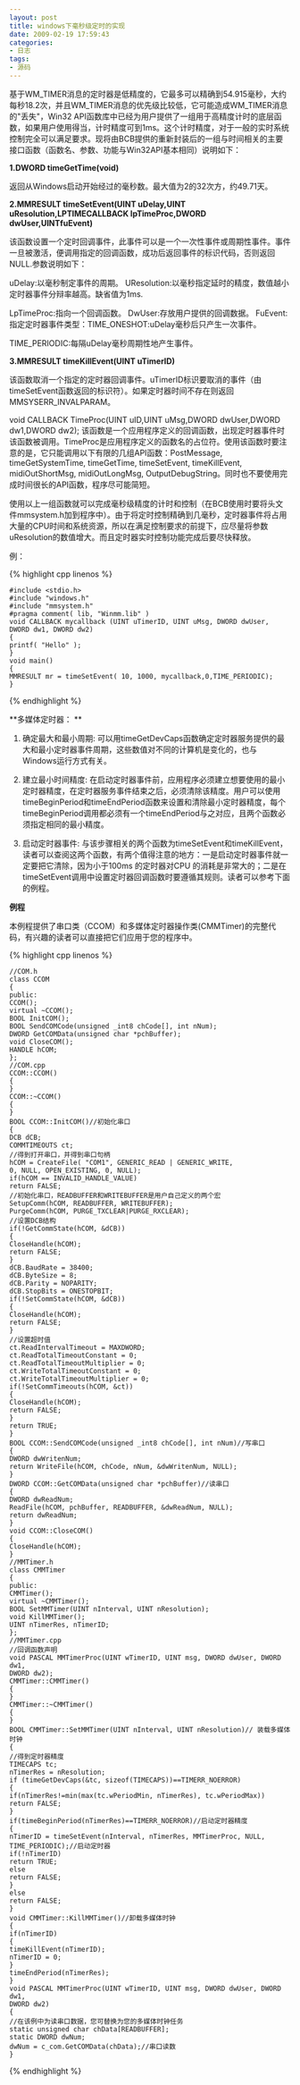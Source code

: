 ```yaml
---
layout: post
title: windows下毫秒级定时的实现
date: 2009-02-19 17:59:43
categories:
- 日志
tags:
- 源码
---
```


基于WM_TIMER消息的定时器是低精度的，它最多可以精确到54.915毫秒，大约每秒18.2次，并且WM_TIMER消息的优先级比较低，它可能造成WM_TIMER消息的"丢失"，Win32 API函数库中已经为用户提供了一组用于高精度计时的底层函数，如果用户使用得当，计时精度可到1ms。这个计时精度，对于一般的实时系统控制完全可以满足要求。现将由BCB提供的重新封装后的一组与时间相关的主要接口函数（函数名、参数、功能与Win32API基本相同）说明如下：

**1.DWORD timeGetTime(void)**

返回从Windows启动开始经过的毫秒数。最大值为2的32次方，约49.71天。

**2.MMRESULT timeSetEvent(UINT uDelay,UINT uResolution,LPTIMECALLBACK
lpTimeProc,DWORD dwUser,UINTfuEvent)**

该函数设置一个定时回调事件，此事件可以是一个一次性事件或周期性事件。事件一旦被激活，便调用指定的回调函数，成功后返回事件的标识代码，否则返回NULL.参数说明如下：

uDelay:以毫秒制定事件的周期。
UResolution:以毫秒指定延时的精度，数值越小定时器事件分辩率越高。缺省值为1ms.

LpTimeProc:指向一个回调函数。
DwUser:存放用户提供的回调数据。
FuEvent:指定定时器事件类型：TIME_ONESHOT:uDelay毫秒后只产生一次事件。
 
TIME_PERIODIC:每隔uDelay毫秒周期性地产生事件。

**3.MMRESULT timeKillEvent(UINT uTimerID)**

该函数取消一个指定的定时器回调事件。uTimerID标识要取消的事件（由timeSetEvent函数返回的标识符）。如果定时器时间不存在则返回 MMSYSERR_INVALPARAM。

void CALLBACK TimeProc(UINT uID,UINT uMsg,DWORD dwUser,DWORD dw1,DWORD dw2);
该函数是一个应用程序定义的回调函数，出现定时器事件时该函数被调用。TimeProc是应用程序定义的函数名的占位符。使用该函数时要注意的是，它只能调用以下有限的几组API函数：PostMessage,
timeGetSystemTime, timeGetTime, timeSetEvent, timeKillEvent, midiOutShortMsg,
midiOutLongMsg, OutputDebugString。同时也不要使用完成时间很长的API函数，程序尽可能简短。

使用以上一组函数就可以完成毫秒级精度的计时和控制（在BCB使用时要将头文件mmsystem.h加到程序中）。由于将定时控制精确到几毫秒，定时器事件将占用大量的CPU时间和系统资源，所以在满足控制要求的前提下，应尽量将参数uResolution的数值增大。而且定时器实时控制功能完成后要尽快释放。

例：
    
{% highlight cpp linenos %}

    #include <stdio.h>
    #include "windows.h"
    #include "mmsystem.h"
    #pragma comment( lib, "Winmm.lib" )
    void CALLBACK mycallback (UINT uTimerID, UINT uMsg, DWORD dwUser, DWORD dw1, DWORD dw2)
    {
    printf( "Hello" );
    }
    void main()
    {
    MMRESULT mr = timeSetEvent( 10, 1000, mycallback,0,TIME_PERIODIC);
    }

{% endhighlight %}

**多媒体定时器： **

1. 确定最大和最小周期:
可以用timeGetDevCaps函数确定定时器服务提供的最大和最小定时器事件周期，这些数值对不同的计算机是变化的，也与Windows运行方式有关。

2. 建立最小时间精度:
在启动定时器事件前，应用程序必须建立想要使用的最小定时器精度，在定时器服务事件结束之后，必须清除该精度。用户可以使用timeBeginPeriod和timeEndPeriod函数来设置和清除最小定时器精度，每个timeBeginPeriod调用都必须有一个timeEndPeriod与之对应，且两个函数必须指定相同的最小精度。

3. 启动定时器事件:
与该步骤相关的两个函数为timeSetEvent和timeKillEvent，读者可以查阅这两个函数，有两个值得注意的地方：一是启动定时器事件就一定要把它清除，因为小于100ms 的定时器对CPU 的消耗是非常大的；二是在timeSetEvent调用中设置定时器回调函数时要遵循其规则。读者可以参考下面的例程。

**例程**

本例程提供了串口类（CCOM）和多媒体定时器操作类(CMMTimer)的完整代码，有兴趣的读者可以直接把它们应用于您的程序中。

{% highlight cpp linenos %}

    //COM.h
    class CCOM
    {
    public:
    CCOM();
    virtual ~CCOM();
    BOOL InitCOM();
    BOOL SendCOMCode(unsigned _int8 chCode[], int nNum);
    DWORD GetCOMData(unsigned char *pchBuffer);
    void CloseCOM();
    HANDLE hCOM;
    };
    //COM.cpp
    CCOM::CCOM()
    {
    }
    CCOM::~CCOM()
    {
    }
    BOOL CCOM::InitCOM()//初始化串口
    {
    DCB dCB;
    COMMTIMEOUTS ct;
    //得到打开串口，并得到串口句柄
    hCOM = CreateFile( "COM1", GENERIC_READ | GENERIC_WRITE,
    0, NULL, OPEN_EXISTING, 0, NULL);
    if(hCOM == INVALID_HANDLE_VALUE)
    return FALSE;
    //初始化串口，READBUFFER和WRITEBUFFER是用户自己定义的两个宏
    SetupComm(hCOM, READBUFFER, WRITEBUFFER);
    PurgeComm(hCOM, PURGE_TXCLEAR|PURGE_RXCLEAR);
    //设置DCB结构
    if(!GetCommState(hCOM, &dCB))
    {
    CloseHandle(hCOM);
    return FALSE;
    }
    dCB.BaudRate = 38400;
    dCB.ByteSize = 8;
    dCB.Parity = NOPARITY;
    dCB.StopBits = ONESTOPBIT;
    if(!SetCommState(hCOM, &dCB))
    {
    CloseHandle(hCOM);
    return FALSE;
    }
    //设置超时值
    ct.ReadIntervalTimeout = MAXDWORD;
    ct.ReadTotalTimeoutConstant = 0;
    ct.ReadTotalTimeoutMultiplier = 0;
    ct.WriteTotalTimeoutConstant = 0;
    ct.WriteTotalTimeoutMultiplier = 0;
    if(!SetCommTimeouts(hCOM, &ct))
    {
    CloseHandle(hCOM);
    return FALSE;
    }
    return TRUE;
    }
    BOOL CCOM::SendCOMCode(unsigned _int8 chCode[], int nNum)//写串口
    {
    DWORD dwWritenNum;
    return WriteFile(hCOM, chCode, nNum, &dwWritenNum, NULL);
    }
    DWORD CCOM::GetCOMData(unsigned char *pchBuffer)//读串口
    {
    DWORD dwReadNum;
    ReadFile(hCOM, pchBuffer, READBUFFER, &dwReadNum, NULL);
    return dwReadNum;
    }
    void CCOM::CloseCOM()
    {
    CloseHandle(hCOM);
    }
    //MMTimer.h
    class CMMTimer
    {
    public:
    CMMTimer();
    virtual ~CMMTimer();
    BOOL SetMMTimer(UINT nInterval, UINT nResolution);
    void KillMMTimer();
    UINT nTimerRes, nTimerID;
    };
    //MMTimer.cpp
    //回调函数声明
    void PASCAL MMTimerProc(UINT wTimerID, UINT msg, DWORD dwUser, DWORD dw1,
    DWORD dw2);
    CMMTimer::CMMTimer()
    {
    }
    CMMTimer::~CMMTimer()
    {
    }
    BOOL CMMTimer::SetMMTimer(UINT nInterval, UINT nResolution)// 装载多媒体时钟
    {
    //得到定时器精度
    TIMECAPS tc;
    nTimerRes = nResolution;
    if (timeGetDevCaps(&tc, sizeof(TIMECAPS))==TIMERR_NOERROR)
    {
    if(nTimerRes!=min(max(tc.wPeriodMin, nTimerRes), tc.wPeriodMax))
    return FALSE;
    }
    if(timeBeginPeriod(nTimerRes)==TIMERR_NOERROR)//启动定时器精度
    {
    nTimerID = timeSetEvent(nInterval, nTimerRes, MMTimerProc, NULL,
    TIME_PERIODIC);//启动定时器
    if(!nTimerID)
    return TRUE;
    else
    return FALSE;
    }
    else
    return FALSE;
    }
    void CMMTimer::KillMMTimer()//卸载多媒体时钟
    {
    if(nTimerID)
    {
    timeKillEvent(nTimerID);
    nTimerID = 0;
    }
    timeEndPeriod(nTimerRes);
    }
    void PASCAL MMTimerProc(UINT wTimerID, UINT msg, DWORD dwUser, DWORD dw1,
    DWORD dw2)
    {
    //在该例中为读串口数据，您可替换为您的多媒体时钟任务
    static unsigned char chData[READBUFFER];
    static DWORD dwNum;
    dwNum = c_com.GetCOMData(chData);//串口读数
    }

{% endhighlight %}
